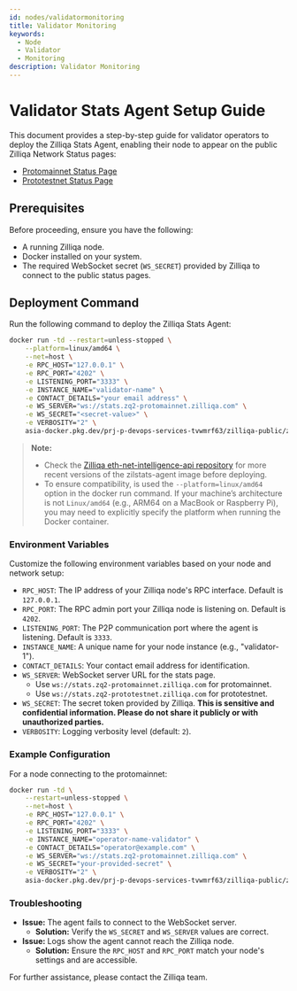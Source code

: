 ```yaml
---
id: nodes/validatormonitoring
title: Validator Monitoring 
keywords:
  - Node
  - Validator
  - Monitoring
description: Validator Monitoring 
---
```


# Validator Stats Agent Setup Guide

This document provides a step-by-step guide for validator operators to deploy the Zilliqa Stats Agent, enabling their node to appear on the public Zilliqa Network Status pages:
* [Protomainnet Status Page](https://stats.zq2-protomainnet.zilliqa.com/)
* [Prototestnet Status Page](https://stats.zq2-prototestnet.zilliqa.com/)

## Prerequisites

Before proceeding, ensure you have the following:
* A running Zilliqa node.
* Docker installed on your system.
* The required WebSocket secret (`WS_SECRET`) provided by Zilliqa to connect to the public status pages.

## Deployment Command

Run the following command to deploy the Zilliqa Stats Agent:

```bash
docker run -td --restart=unless-stopped \
    --platform=linux/amd64 \
    --net=host \
    -e RPC_HOST="127.0.0.1" \
    -e RPC_PORT="4202" \
    -e LISTENING_PORT="3333" \
    -e INSTANCE_NAME="validator-name" \
    -e CONTACT_DETAILS="your email address" \
    -e WS_SERVER="ws://stats.zq2-protomainnet.zilliqa.com" \
    -e WS_SECRET="<secret-value>" \
    -e VERBOSITY="2" \
    asia-docker.pkg.dev/prj-p-devops-services-tvwmrf63/zilliqa-public/zilstats-agent:v0.0.2
```

> **Note:** 
> * Check the [Zilliqa eth-net-intelligence-api repository](https://github.com/Zilliqa/eth-net-intelligence-api) for more recent versions of the zilstats-agent image before deploying.
> * To ensure compatibility, is used the `--platform=linux/amd64` option in the docker run command. If your machine’s architecture is not `Linux/amd64` (e.g., ARM64 on a MacBook or Raspberry Pi), you may need to explicitly specify the platform when running the Docker container.

### Environment Variables

Customize the following environment variables based on your node and network setup:
* `RPC_HOST`: The IP address of your Zilliqa node's RPC interface. Default is `127.0.0.1`.
* `RPC_PORT`: The RPC admin port your Zilliqa node is listening on. Default is `4202`.
* `LISTENING_PORT`: The P2P communication port where the agent is listening. Default is `3333`.
* `INSTANCE_NAME`: A unique name for your node instance (e.g., "validator-1").
* `CONTACT_DETAILS`: Your contact email address for identification.
* `WS_SERVER`: WebSocket server URL for the stats page.
  * Use `ws://stats.zq2-protomainnet.zilliqa.com` for protomainnet.
  * Use `ws://stats.zq2-prototestnet.zilliqa.com` for prototestnet.
* `WS_SECRET`: The secret token provided by Zilliqa. **This is sensitive and confidential information. Please do not share it publicly or with unauthorized parties.**
* `VERBOSITY`: Logging verbosity level (default: `2`).


### Example Configuration

For a node connecting to the protomainnet:

```bash
docker run -td \
    --restart=unless-stopped \
    --net=host \
    -e RPC_HOST="127.0.0.1" \
    -e RPC_PORT="4202" \
    -e LISTENING_PORT="3333" \
    -e INSTANCE_NAME="operator-name-validator" \
    -e CONTACT_DETAILS="operator@example.com" \
    -e WS_SERVER="ws://stats.zq2-protomainnet.zilliqa.com" \
    -e WS_SECRET="your-provided-secret" \
    -e VERBOSITY="2" \
    asia-docker.pkg.dev/prj-p-devops-services-tvwmrf63/zilliqa-public/zilstats-agent:v0.0.2
```

### Troubleshooting

* **Issue:** The agent fails to connect to the WebSocket server.
  * **Solution:** Verify the `WS_SECRET` and `WS_SERVER` values are correct.
* **Issue:** Logs show the agent cannot reach the Zilliqa node.
  * **Solution:** Ensure the `RPC_HOST` and `RPC_PORT` match your node's settings and are accessible.

For further assistance, please contact the Zilliqa team.

